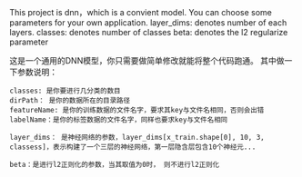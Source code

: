 This project is dnn，which is a convient model. You can choose some parameters for your own application.
  layer_dims: denotes number of each layers.
  classes: denotes number of classes
  beta: denotes the l2 regularize parameter
 
 
 这是一个通用的DNN模型，你只需要做简单修改就能将整个代码跑通。 其中做一下参数说明：
 
    classes: 是你要进行几分类的数目
    dirPath： 是你的数据所在的目录路径
    featureName: 是你的训练数据的文件名字，要求其key与文件名相同，否则会出错
    labelName：是你的标签数据的文件名字，同样也要求key与文件名相同
    
    layer_dims： 是神经网络的参数，layer_dims[x_train.shape[0], 10, 3, classess]，表示构建了一个三层的神经网络，第一层隐含层包含10个神经元...
    
    beta：是进行l2正则化的参数，当其取值为0时， 则不进行l2正则化
